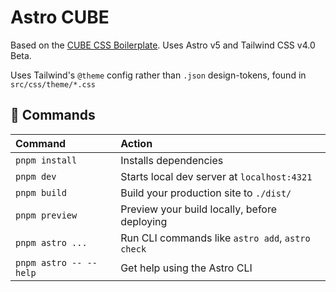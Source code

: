 # Astro CUBE

Based on the [CUBE CSS Boilerplate](https://github.com/Set-Creative-Studio/cube-boilerplate). Uses Astro v5 and Tailwind CSS v4.0 Beta.

Uses Tailwind's `@theme` config rather than `.json` design-tokens, found in `src/css/theme/*.css`

## 🧞 Commands

| Command                | Action                                           |
| :--------------------- | :----------------------------------------------- |
| `pnpm install`         | Installs dependencies                            |
| `pnpm dev`             | Starts local dev server at `localhost:4321`      |
| `pnpm build`           | Build your production site to `./dist/`          |
| `pnpm preview`         | Preview your build locally, before deploying     |
| `pnpm astro ...`       | Run CLI commands like `astro add`, `astro check` |
| `pnpm astro -- --help` | Get help using the Astro CLI                     |
